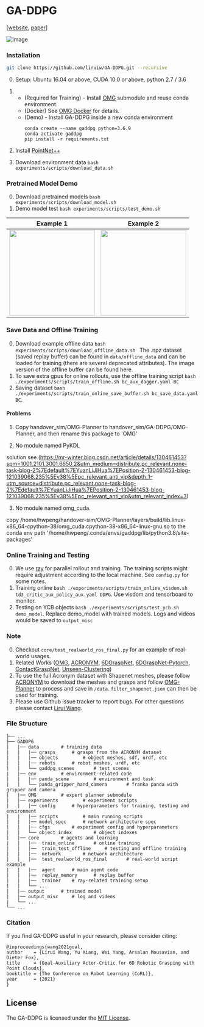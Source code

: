 # GA-DDPG

[[website](https://sites.google.com/view/gaddpg), [paper](https://arxiv.org/abs/2010.00824)]

![image](assets/gaddpg.gif)


### Installation
```bash
git clone https://github.com/liruiw/GA-DDPG.git --recursive
```

0. Setup: Ubuntu 16.04 or above, CUDA 10.0 or above, python 2.7 / 3.6

1. * (Required for Training) - Install [OMG](https://github.com/liruiw/OMG-Planner) submodule and reuse conda environment.
	* (Docker) See [OMG Docker](https://github.com/liruiw/OMG-Planner#docker-setup) for details.
   * (Demo) - Install GA-DDPG inside a new conda environment
	    ```angular2html
	    conda create --name gaddpg python=3.6.9
	    conda activate gaddpg
	    pip install -r requirements.txt
	    ```
2. Install [PointNet++](https://github.com/liruiw/Pointnet2_PyTorch)

3. Download environment data ```bash experiments/scripts/download_data.sh ```


### Pretrained Model Demo
0. Download pretrained models ```bash experiments/scripts/download_model.sh ```
1. Demo model test ```bash experiments/scripts/test_demo.sh```

Example 1      |  Example 2
:-------------------------:|:-------------------------:
<img src="assets/demo.gif" width="224" height="224"/>  |  <img src="assets/demo3.gif" width="224" height="224"/>

### Save Data and Offline Training
0. Download example offline data ```bash experiments/scripts/download_offline_data.sh ``` The .npz dataset (saved replay buffer) can be found in ```data/offline_data``` and can be loaded for training (there are several deprecated attributes). The image version of the offline buffer can be found here.
1. To save extra gpus for online rollouts, use the offline training script ```bash ./experiments/scripts/train_offline.sh bc_aux_dagger.yaml BC```
2. Saving dataset ```bash ./experiments/scripts/train_online_save_buffer.sh bc_save_data.yaml BC```.

#### Problems
1. Copy handover_sim/OMG-Planner to handover_sim/GA-DDPG/OMG-Planner, and then rename this package to 'OMG'
   
2. No module named PyKDL

solution see (https://mr-winter.blog.csdn.net/article/details/130461453?spm=1001.2101.3001.6650.2&utm_medium=distribute.pc_relevant.none-task-blog-2%7Edefault%7EYuanLiJiHua%7EPosition-2-130461453-blog-121039068.235%5Ev38%5Epc_relevant_anti_vip&depth_1-utm_source=distribute.pc_relevant.none-task-blog-2%7Edefault%7EYuanLiJiHua%7EPosition-2-130461453-blog-121039068.235%5Ev38%5Epc_relevant_anti_vip&utm_relevant_index=3)

3. No module named omg_cuda.
   
copy /home/hwpeng/handover-sim/OMG-Planner/layers/build/lib.linux-x86_64-cpython-38/omg_cuda.cpython-38-x86_64-linux-gnu.so to the conda env path '/home/hwpeng/.conda/envs/gaddpg/lib/python3.8/site-packages'

### Online Training and Testing
0. We use [ray](https://github.com/ray-project/ray) for parallel rollout and training. The training scripts might require adjustment according to the local machine. See ```config.py``` for some notes.
1. Training online ```bash ./experiments/scripts/train_online_visdom.sh td3_critic_aux_policy_aux.yaml DDPG```. Use visdom and tensorboard to monitor.
2. Testing on YCB objects ```bash ./experiments/scripts/test_ycb.sh demo_model```. Replace demo_model with trained models. Logs and videos would be saved to ```output_misc```


### Note
0. Checkout ```core/test_realworld_ros_final.py``` for an example of real-world usages.
1. Related Works ([OMG](https://github.com/liruiw/OMG-Planner), [ACRONYM](https://github.com/NVlabs/acronym), [6DGraspNet](https://github.com/NVlabs/6dof-graspnet), [6DGraspNet-Pytorch](https://github.com/jsll/pytorch_6dof-graspnet), [ContactGraspNet](https://github.com/NVlabs/contact_graspnet), [Unseen-Clustering](https://github.com/NVlabs/UnseenObjectClustering))
2. To use the full Acronym dataset with Shapenet meshes, please follow [ACRONYM](https://github.com/NVlabs/acronym#using-the-full-acronym-dataset) to download the meshes and grasps and follow [OMG-Planner](https://github.com/liruiw/OMG-Planner#process-new-shapes) to process and save in ```/data```. ```filter_shapenet.json``` can then be used for training.
3. Please use Github issue tracker to report bugs. For other questions please contact [Lirui Wang](mailto:wangliruisz@gmail.com).


### File Structure
```angular2html
├── ...
├── GADDPG
|   |── data 		# training data
|   |   |── grasps 		# grasps from the ACRONYM dataset
|   |   |── objects 		# object meshes, sdf, urdf, etc
|   |   |── robots 		# robot meshes, urdf, etc
|   |   └── gaddpg_scenes	 	# test scenes
|   |── env 		# environment-related code
|   |   |── panda_scene 		# environment and task
|   |   └── panda_gripper_hand_camera 		# franka panda with gripper and camera
|   |── OMG 		# expert planner submodule
|   |── experiments 		# experiment scripts
|   |   |── config 		# hyperparameters for training, testing and environment
|   |   |── scripts 		# main running scripts
|   |   |── model_spec 		# network architecture spec
|   |   |── cfgs 		# experiment config and hyperparameters
|   |   └── object_index 		# object indexes
|   |── core 		# agents and learning
|   |   |──  train_online 		# online training
|   |   |──  train_test_offline 	# testing and offline training
|   |   |──  network 		# network architecture
|   |   |──  test_realworld_ros_final 		# real-world script example
|   |   |──  agent 		# main agent code
|   |   |──  replay_memory 		# replay buffer
|   |   |──  trainer 	# ray-related training setup
|   |   └── ...
|   |── output 		# trained model
|   |── output_misc 	# log and videos
|   └── ...
└── ...
```

### Citation
If you find GA-DDPG useful in your research, please consider citing:
```
@inproceedings{wang2021goal,
author    = {Lirui Wang, Yu Xiang, Wei Yang, Arsalan Mousavian, and Dieter Fox},
title     = {Goal-Auxiliary Actor-Critic for 6D Robotic Grasping with Point Clouds},
booktitle = {The Conference on Robot Learning (CoRL)},
year      = {2021}
}
```

## License
The GA-DDPG is licensed under the [MIT License](LICENSE).
